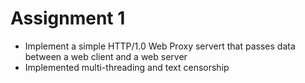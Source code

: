 Assignment 1
============
- Implement a simple HTTP/1.0 Web Proxy servert that passes data between a web client and a web server
- Implemented multi-threading and text censorship
